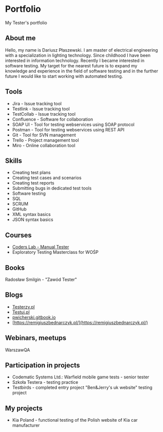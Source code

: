 # Portfolio
My Tester's portfolio

## About me
Hello, my name is Dariusz Płaszewski. I am master of electrical engineering with a specialization in lighting technology. Since childhood I have been interested in information technology. Recently I became interested in software testing. My target for the nearest future is to expand my knowledge and experience in the field of software testing and in the further future I would like to start working with automated testing.

## Tools
* Jira - Issue tracking tool
* Testlink - Issue tracking tool
* TestCollab - Issue tracking tool
* Confluence - Software for collaboration
* SOAP UI - Tool for testing webservices using SOAP protocol
* Postman - Tool for testing webservices using REST API
* Git - Tool for SVN management
* Trello - Project management tool
* Miro - Online collaboration tool

## Skills
* Creating test plans
* Creating test cases and scenarios
* Creating test reports
* Submitting bugs in dedicated test tools
* Software testing
* SQL
* SCRUM
* GitHub
* XML syntax basics
* JSON syntax basics

## Courses
* [Coders Lab - Manual Tester](http://www.coderslab.pl)
* Exploratory Testing Masterclass for WOŚP

## Books
Radosław Smilgin - "Zawód Tester" 

## Blogs
* [Testerzy.pl](http://www.testerzy.pl)
* [Testuj.pl](http://www.testuj.pl)
* [pwicherski.gitbook.io](http://pwicherski.gitbook.io)
* [https://remigiuszbednarczyk.pl/](https://remigiuszbednarczyk.pl/)

## Webinars, meetups
WarszawQA

## Participation in projects
* Codematic Systems Ltd.: Warfield mobile game tests - senior tester
* Szkoła Testera - testing practice
* Testbirds - completed entry project "Ben&Jerry's uk website" testing project

## My projects
* Kia Poland - functional testing of the Polish website of Kia car manufacturer
